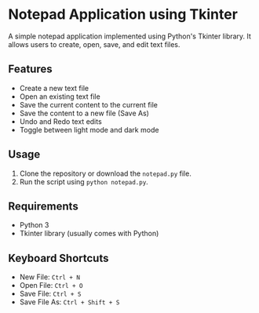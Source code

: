 # Notepad Application using Tkinter

A simple notepad application implemented using Python's Tkinter library. It allows users to create, open, save, and edit text files.

## Features

- Create a new text file
- Open an existing text file
- Save the current content to the current file
- Save the content to a new file (Save As)
- Undo and Redo text edits
- Toggle between light mode and dark mode

## Usage

1. Clone the repository or download the `notepad.py` file.
2. Run the script using `python notepad.py`.

## Requirements

- Python 3
- Tkinter library (usually comes with Python)

## Keyboard Shortcuts

- New File: `Ctrl + N`
- Open File: `Ctrl + O`
- Save File: `Ctrl + S`
- Save File As: `Ctrl + Shift + S`
